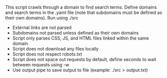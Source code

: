 This script crawls through a domain to find search terms. 
Define domains and search terms in the .yaml file (note that subdomains must be defined as their own domains).
Run using ./src 

- External links are not parsed
- Subdomains not parsed unless defined as their own domains
- Script only parses CSS, JS, and HTML files linked within the same domain
- Script does not download any files locally
- Script does not respect robots.txt
- Script does not space out requests by default, define seconds to wait between requests using -w
- Use output pipe to save output to file (example: ./src > output.txt)
